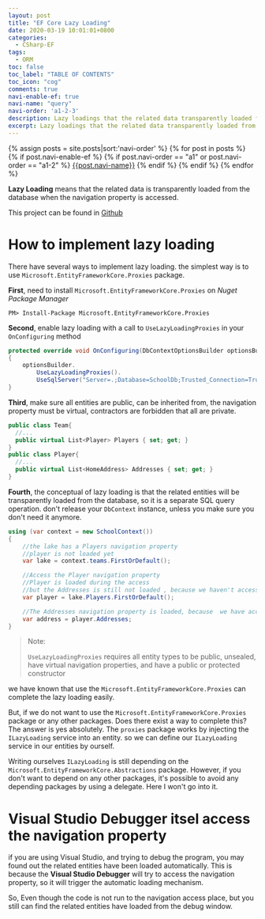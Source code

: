```yaml
---
layout: post
title: "EF Core Lazy Loading"
date: 2020-03-19 10:01:01+0800
categories:
  - CSharp-EF
tags:
  - ORM
toc: false
toc_label: "TABLE OF CONTENTS"
toc_icon: "cog"
comments: true
navi-enable-ef: true
navi-name: "query"
navi-order: 'a1-2-3'
description: Lazy loadings that the related data transparently loaded from the database when the navigation property accessed.
excerpt: Lazy loadings that the related data transparently loaded from the database when the navigation property accessed.
---
```

<!--navigation bar-->
<div class='navi-link-container'>
  {% assign posts = site.posts|sort:'navi-order' %}
  {% for post in posts %}
    {% if post.navi-enable-ef %}
      {%  if post.navi-order == "a1" or
             post.navi-order == "a1-2" %}
          <a href="{{ site.baseurl }}{{ post.url }}" class='navi-link'>{{post.navi-name}}</a>
      {% endif %}
    {% endif %}
  {% endfor %}
</div>
<!--navigation bar-->



**Lazy Loading** means that the related data is transparently loaded from the database when the navigation property is accessed.

This project can be found in [Github][1]

# How to implement lazy loading
There have several ways to implement lazy loading. the simplest way is to use `Microsoft.EntityFrameworkCore.Proxies` package. 

**First**, need to install `Microsoft.EntityFrameworkCore.Proxies` on *Nuget Package Manager*

```console
PM> Install-Package Microsoft.EntityFrameworkCore.Proxies
```

**Second**, enable lazy loading with a call to `UseLazyLoadingProxies` in your `OnConfiguring` method
```c#
protected override void OnConfiguring(DbContextOptionsBuilder optionsBuilder)
{
    optionsBuilder.
        UseLazyLoadingProxies().
        UseSqlServer("Server=.;Database=SchoolDb;Trusted_Connection=True;");
}
```

**Third**, make sure all entities are public, can be inherited from, the navigation property must be virtual, contractors are forbidden that all are private.

```c#
public class Team{
  //...
  public virtual List<Player> Players { set; get; }
}
public class Player{
  //...
  public virtual List<HomeAddress> Addresses { set; get; }
}
```

**Fourth**, the conceptual of lazy loading is that the related entities will be transparently loaded from the database, so it is a separate SQL query operation. don't release your `DbContext` instance, unless you make sure you don't need it anymore.

```c#
using (var context = new SchoolContext())
{
    //the lake has a Players navigation property
    //player is not loaded yet
    var lake = context.teams.FirstOrDefault();

    //Access the Player navigation property
    //Player is loaded during the access
    //but the Addresses is still not loaded , because we haven't accessed it yet.
    var player = lake.Players.FirstOrDefault();

    //The Addresses navigation property is loaded, because  we have accessed it.
    var address = player.Addresses;
}
```

>Note:
>
>`UseLazyLoadingProxies` requires all entity types to be public, unsealed, have virtual navigation properties, and have a public or protected constructor


we have known that use the `Microsoft.EntityFrameworkCore.Proxies` can complete the lazy loading easily.

But, if we do not want to use the `Microsoft.EntityFrameworkCore.Proxies` package or any other packages. Does there exist a way to complete this? The answer is yes absolutely. The `proxies` package works by injecting the `ILazyLoading` service into an entity. so we can define our `ILazyLoading` service in our entities by ourself. 

Writing ourselves `ILazyLoading` is still depending on the `Microsoft.EntityFrameworkCore.Abstractions` package.  However, if you don't want to depend on any other packages, it's possible to avoid any depending packages by using a delegate. Here I won't go into it.

# Visual Studio Debugger itsel access the navigation property
if you are using Visual Studio, and trying to debug the program, you may found out the related entities have been loaded automatically. This is because the **Visual Studio Debugger** will try to access the navigation property, so it will trigger the automatic loading mechanism.

So, Even though the code is not run to the navigation access place, but you still can find the related entities have loaded from the debug window.

[1]:https://github.com/voltwu/C-Sharp-Console-Application-EF-Core-Example/tree/e889e3cfebe34bf823b0a69e942a629491611fde
